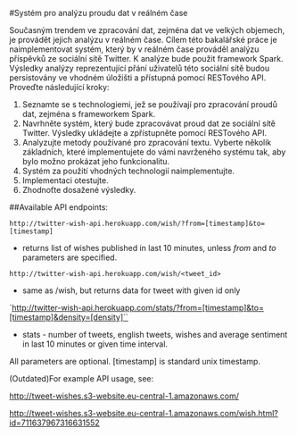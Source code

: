 #Systém pro analýzu proudu dat v reálném čase

Současným trendem ve zpracování dat, zejména dat ve velkých objemech, je provádět jejich analýzu v reálném čase. Cílem této bakalářské práce je naimplementovat systém, který by v reálném čase prováděl analýzu příspěvků ze sociální sítě Twitter. K analýze bude použit framework Spark. Výsledky analýzy reprezentující přání uživatelů této sociální sítě budou persistovány ve vhodném úložišti a přístupná pomocí RESTového API. Proveďte následující kroky:

1. Seznamte se s technologiemi, jež se používají pro zpracování proudů dat, zejména s frameworkem Spark.
2. Navrhněte systém, který bude zpracovávat proud dat ze sociální sítě Twitter. Výsledky ukládejte a zpřístupněte pomocí RESTového API.
3. Analyzujte metody používané pro zpracování textu. Vyberte několik základních, které implementujete do vámi navrženého systému tak, aby bylo možno prokázat jeho funkcionalitu.
4. Systém za použití vhodných technologií naimplementujte.
5. Implementaci otestujte.
6. Zhodnoťte dosažené výsledky.


##Available API endpoints:

`http://twitter-wish-api.herokuapp.com/wish/?from=[timestamp]&to=[timestamp]`
- returns list of wishes published in last 10 minutes, unless *from* and *to* parameters are specified.


`http://twitter-wish-api.herokuapp.com/wish/<tweet_id>`
- same as /wish, but returns data for tweet with given id only


`http://twitter-wish-api.herokuapp.com/stats/?from=[timestamp]&to=[timestamp]&density=[density]``
- stats - number of tweets, english tweets, wishes and average sentiment in last 10 minutes or given time interval.




All parameters are optional. [timestamp] is standard unix timestamp.

(Outdated)For example API usage, see:

http://tweet-wishes.s3-website.eu-central-1.amazonaws.com/

http://tweet-wishes.s3-website.eu-central-1.amazonaws.com/wish.html?id=711637967316631552
